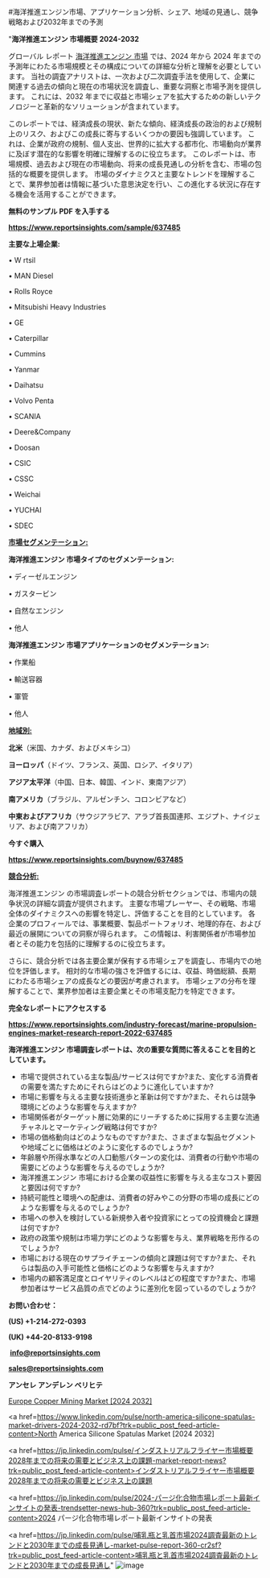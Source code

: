 #海洋推進エンジン市場、アプリケーション分析、シェア、地域の見通し、競争戦略および2032年までの予測

"<strong>海洋推進エンジン 市場概要 2024-2032</strong>

グローバル レポート <a href=https://www.reportsinsights.com/sample/637485>海洋推進エンジン 市場</a> では、2024 年から 2024 年までの予測年にわたる市場規模とその構成についての詳細な分析と理解を必要としています。 当社の調査アナリストは、一次および二次調査手法を使用して、企業に関連する過去の傾向と現在の市場状況を調査し、重要な洞察と市場予測を提供します。 これには、2032 年までに収益と市場シェアを拡大​​するための新しいテクノロジーと革新的なソリューションが含まれています。

このレポートでは、経済成長の現状、新たな傾向、経済成長の政治的および規制上のリスク、およびこの成長に寄与するいくつかの要因も強調しています。 これは、企業が政府の規制、個人支出、世界的に拡大する都市化、市場動向が業界に及ぼす潜在的な影響を明確に理解するのに役立ちます。 このレポートは、市場規模、過去および現在の市場動向、将来の成長見通しの分析を含む、市場の包括的な概要を提供します。 市場のダイナミクスと主要なトレンドを理解することで、業界参加者は情報に基づいた意思決定を行い、この進化する状況に存在する機会を活用することができます。

<strong><b>無料のサンプル PDF を入手する</b></strong>

<a href=https://www.reportsinsights.com/sample/637485><strong><u>https://www.reportsinsights.com/sample/637485</u></strong></a>

<strong>主要な上場企業:</strong>

• W rtsil

• MAN Diesel

• Rolls Royce

• Mitsubishi Heavy Industries

• GE

• Caterpillar

• Cummins

• Yanmar

• Daihatsu

• Volvo Penta

• SCANIA

• Deere&Company

• Doosan

• CSIC

• CSSC

• Weichai

• YUCHAI

• SDEC

<strong><u>市場セグメンテーション</u></strong><strong><u>:</u></strong>

<strong>海洋推進エンジン 市場タイプのセグメンテーション:</strong>

• ディーゼルエンジン

• ガスタービン

• 自然なエンジン

• 他人

<strong>海洋推進エンジン 市場アプリケーションのセグメンテーション:</strong>

• 作業船

• 輸送容器

• 軍管

• 他人

<strong><u>地域別</u></strong><strong><u>:</u></strong>

<strong>北米</strong>（米国、カナダ、およびメキシコ）

<strong>ヨーロッパ</strong>（ドイツ、フランス、英国、ロシア、イタリア）

<strong>アジア太平洋</strong>（中国、日本、韓国、インド、東南アジア）

<strong>南アメリカ</strong>（ブラジル、アルゼンチン、コロンビアなど）

<strong>中東およびアフリカ</strong>（サウジアラビア、アラブ首長国連邦、エジプト、ナイジェリア、および南アフリカ）

<strong>今すぐ購入</strong>

<a href=https://www.reportsinsights.com/buynow/637485><strong><u>https://www.reportsinsights.com/buynow/637485</u></strong></a>

<strong><u>競合分析:</u></strong>

海洋推進エンジン の市場調査レポートの競合分析セクションでは、市場内の競争状況の詳細な調査が提供されます。 主要な市場プレーヤー、その戦略、市場全体のダイナミクスへの影響を特定し、評価することを目的としています。 各企業のプロフィールでは、事業概要、製品ポートフォリオ、地理的存在、および最近の展開についての洞察が得られます。 この情報は、利害関係者が市場参加者とその能力を包括的に理解するのに役立ちます。

さらに、競合分析では各主要企業が保有する市場シェアを調査し、市場内での地位を評価します。 相対的な市場の強さを評価するには、収益、時価総額、長期にわたる市場シェアの成長などの要因が考慮されます。 市場シェアの分布を理解することで、業界参加者は主要企業とその市場支配力を特定できます。

<strong>完全なレポートにアクセスする</strong>

<a href=https://www.reportsinsights.com/industry-forecast/marine-propulsion-engines-market-research-report-2022-637485><strong><u><b>https://www.reportsinsights.com/industry-forecast/marine-propulsion-engines-market-research-report-2022-637485</b></u></strong></a>

<strong><b>海洋推進エンジン 市場調査レポートは、次の重要な質問に答えることを目的としています。</b></strong>
<ul>
  <li>市場で提供されている主な製品/サービスは何ですか?また、変化する消費者の需要を満たすためにそれらはどのように進化していますか?</li>
  <li>市場に影響を与える主要な技術進歩と革新は何ですか?また、それらは競争環境にどのような影響を与えますか?</li>
  <li>市場関係者がターゲット層に効果的にリーチするために採用する主要な流通チャネルとマーケティング戦略は何ですか?</li>
  <li>市場の価格動向はどのようなものですか?また、さまざまな製品セグメントや地域ごとに価格はどのように変化するのでしょうか?</li>
  <li>年齢層や所得水準などの人口動態パターンの変化は、消費者の行動や市場の需要にどのような影響を与えるのでしょうか?</li>
  <li>海洋推進エンジン 市場における企業の収益性に影響を与える主なコスト要因と要因は何ですか?</li>
  <li>持続可能性と環境への配慮は、消費者の好みやこの分野の市場の成長にどのような影響を与えるのでしょうか?</li>
  <li>市場への参入を検討している新規参入者や投資家にとっての投資機会と課題は何ですか?</li>
  <li>政府の政策や規制は市場力学にどのような影響を与え、業界戦略を形作るのでしょうか?</li>
  <li>市場における現在のサプライチェーンの傾向と課題は何ですか?また、それらは製品の入手可能性と価格にどのような影響を与えますか?</li>
  <li>市場内の顧客満足度とロイヤリティのレベルはどの程度ですか?また、市場参加者はサービス品質の点でどのように差別化を図っているのでしょうか?</li>
</ul>
<strong>お問い合わせ：</strong>

<strong>(US) +1-214-272-0393</strong>

<strong>(UK) +44-20-8133-9198</strong>

<strong> </strong><a href=info@reportsinsights.com><strong><u>info@reportsinsights.com</u></strong></a>

<a href=sales@reportsinsights.com><strong><u>sales@reportsinsights.com</u></strong></a>

<strong>アンセレ アンデレン ベリヒテ</strong>

<a href=https://www.linkedin.com/pulse/europe-copper-mining-markets-emerging-trends-research-afyfc/>Europe Copper Mining Market [2024 2032]</a>

<a href=https://www.linkedin.com/pulse/north-america-silicone-spatulas-market-drivers-2024-2032-rd7bf?trk=public_post_feed-article-content>North America Silicone Spatulas Market [2024 2032]</a>

<a href=https://jp.linkedin.com/pulse/インダストリアルフライヤー市場概要2028年までの将来の需要とビジネス上の課題-market-report-news?trk=public_post_feed-article-content>インダストリアルフライヤー市場概要2028年までの将来の需要とビジネス上の課題</a>

<a href=https://jp.linkedin.com/pulse/2024-パージ化合物市場レポート最新インサイトの発表-trendsetter-news-hub-360?trk=public_post_feed-article-content>2024 パージ化合物市場レポート最新インサイトの発表</a>

<a href=https://jp.linkedin.com/pulse/哺乳瓶と乳首市場2024調査最新のトレンドと2030年までの成長見通し-market-pulse-report-360-cr2sf?trk=public_post_feed-article-content>哺乳瓶と乳首市場2024調査最新のトレンドと2030年までの成長見通し</a>"
![image](https://github.com/aakesh123242/RIMarket/assets/158431203/2a8d8275-1ba3-4c5d-ac02-b17fedcc3b9d)
